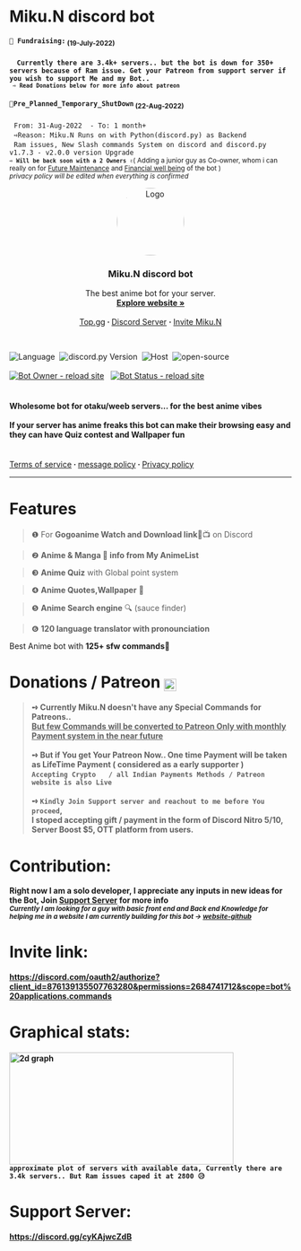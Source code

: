# Miku.N discord bot



<strong><h4>`📢 Fundraising:`<sub> (19-July-2022)</sub></h4>&nbsp; &nbsp; `Currently there are 3.4k+ servers.. but the bot is down for 350+ servers because of Ram issue. Get your Patreon from support server if you wish to support Me and my Bot..`</strong><br>
<strong><sub>` ➺ Read Donations below for more info about patreon`</strong></sub>

<strong><h4>`📢Pre_Planned_Temporary_ShutDown`</strong><sub> (22-Aug-2022)</sub> </h4>&nbsp; `From: 31-Aug-2022  - To: 1 month+ `<br>&nbsp; `➺Reason: Miku.N Runs on with Python(discord.py) as Backend` <br>
&nbsp; `Ram issues, New Slash commands System on discord and discord.py v1.7.3 - v2.0.0 version Upgrade`<br>
 <sub>**`➺ Will be back soon with a 2 Owners ✌`**( Adding a junior guy as Co-owner, whom i can really on for <ins>Future Maintenance</ins> and <ins>Financial well being</ins> of the bot ) <br>*privacy policy will be edited when everything is confirmed* </sub>
<p align="center">
  <a href="https://discord.com/oauth2/authorize?client_id=876139135507763280&permissions=2684741712&scope=bot%20applications.commands">
    <img src="https://imgur.com/WSN5bOS.jpg" alt="Logo" width="120" height="120" style="border-radius: 50%">
  </a>

  <h3 align="center">Miku.N discord bot</h3>

  <p align="center">
    The best anime bot for your server.
    <br />
        <a href="https://dicordbot-miku-n.netlify.app/"><strong>Explore website »</strong></a>
    <br />
    <br>
    <a href="https://top.gg/bot/876139135507763280">Top.gg</a><strong> · </strong>
    <a href="https://discord.gg/cyKAjwcZdB">Discord Server</a>
<strong> · </strong>
    <a href="https://discord.com/oauth2/authorize?client_id=876139135507763280&permissions=2684741712&scope=bot%20applications.commands">Invite Miku.N</a>
  </p>
<br>
</p>

![Language](https://img.shields.io/badge/lang-Python%203.9-crimson)&nbsp;
![discord.py Version](https://img.shields.io/badge/lib-discord.py%201.7.3-royalblue)&nbsp;
![Host](https://img.shields.io/badge/host-heroku-blueviolet)&nbsp;
![open-source](https://img.shields.io/badge/open_source-False-D10000)
<br> <br>
[![Bot Owner - reload site](https://top.gg/api/widget/owner/876139135507763280.svg)](https://top.gg/bot/876139135507763280)&nbsp;&nbsp;
[![Bot Status - reload site](https://top.gg/api/widget/status/876139135507763280.svg)](https://top.gg/bot/876139135507763280)&nbsp;&nbsp;
<br> <br>


<h4>Wholesome bot for otaku/weeb servers... for the best anime vibes<br><br>
If your server has anime freaks this bot can make their browsing easy and they can have Quiz contest and Wallpaper fun</h4>
    <br><a href="https://dicordbot-miku-n.netlify.app/tos.html">Terms of service</a><strong> · </strong> <a href="https://dicordbot-miku-n.netlify.app/message.html">message policy</a><strong> · </strong><a href="https://dicordbot-miku-n.netlify.app/privacy.html">Privacy policy</a>
<hr>

# Features
> ❶ For **Gogoanime Watch and Download link**🔗📺 on Discord

> ❷ **Anime & Manga 🤩 info from My AnimeList**

> ❸ **Anime Quiz** with Global point system

> ❹ **Anime Quotes,Wallpaper** 🍷

> ❺ **Anime Search engine** 🔍 (sauce finder)

> ❻ **120 language translator with pronounciation**

Best Anime bot with <b> 125+ sfw <b> commands🎀

# Donations / Patreon <sub> <img src="https://cdn.discordapp.com/emojis/997138685617254440.webp?size=56&quality=lossless" width="22"></sub>
> <strong>➺ Currently Miku.N doesn't have any Special Commands for Patreons.. <br><ins>But few Commands will be converted to Patreon Only with monthly Payment system in the near future </ins></strong>
<br><br> <strong>➺ But if You get Your Patreon Now.. One time Payment will be taken as LifeTime Payment ( considered as a early supporter )</strong><br>
`Accepting Crypto` <sub><img src="https://cdn.discordapp.com/emojis/978980488360374302.gif?size=56&quality=lossless" width="16"></sub> `/ all Indian Payments Methods / Patreon` <sub> <img src="https://cdn.discordapp.com/emojis/997138685617254440.webp?size=56&quality=lossless" width="16"></sub> ` website is also Live`
<br><br>**➺ `Kindly Join Support server and reachout to me before You proceed`**,<br>I __stoped accepting__ gift / payment in the form of Discord Nitro $5/$10, Server Boost $5, OTT platform from users.

# Contribution: <br>
Right now I am a solo developer, I appreciate any inputs in new ideas for the Bot, Join [Support Server](https://discord.gg/cyKAjwcZdB) for more info <br> <sub>*Currently I am looking for a guy with basic front end and Back end Knowledge for helping me in a website I am currently building for this bot -> [website-github](https://github.com/vichubenzene/miku.n-website)*</sub>


# Invite link:<br>
https://discord.com/oauth2/authorize?client_id=876139135507763280&permissions=2684741712&scope=bot%20applications.commands

# Graphical stats: <br> 
<img src="https://images-ext-2.discordapp.net/external/qvwQ7wYte-52FFH_GZ4XoLrLfRgf5C0D75wbMcd6afI/%3Fwidth%3D1500%26height%3D700%26backgroundColor%3D00000000%26titleFontSize%3D55%26labelFontSize%3D32%26cache%3D7571557/https/dblstatistics.com/bot/876139135507763280/widget/servers?width=1020&height=554" alt="2d graph" width="400" height="200"><br>
`approximate plot of servers with available data, Currently there are 3.4k servers.. But Ram issues caped it at 2800 😥`

# Support Server:<br>
https://discord.gg/cyKAjwcZdB


